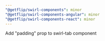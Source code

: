 ```yaml
---
"@getflip/swirl-components": minor
"@getflip/swirl-components-angular": minor
"@getflip/swirl-components-react": minor
---
```


Add "padding" prop to swirl-tab component
